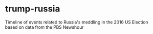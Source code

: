 # trump-russia
Timeline of events related to Russia's meddling in the 2016 US Election based on data from the PBS Newshour
